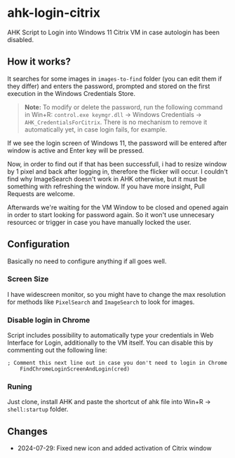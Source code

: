 # ahk-login-citrix
AHK Script to Login into Windows 11 Citrix VM in case autologin has been disabled.

## How it works?

It searches for some images in `images-to-find` folder (you can edit them if they differ) and enters the password, prompted and stored on the first execution in the Windows Credentials Store.

> **Note:**
To modify or delete the password, run the following command in Win+R: `control.exe keymgr.dll` → Windows Credentials → `AHK_CredentialsForCitrix`. There is no mechanism to remove it automatically yet, in case login fails, for example.

If we see the login screen of Windows 11, the password will be entered after window is active and Enter key will be pressed.

Now, in order to find out if that has been successfull, i had to resize window by 1 pixel and back after logging in, therefore the flicker will occur. I couldn't find why ImageSearch doesn't work in AHK otherwise, but it must be something with refreshing the window. If you have more insight, Pull Requests are welcome.

Afterwards we're waiting for the VM Window to be closed and opened again in order to start looking for password again. So it won't use unnecesary resourcec or trigger in case you have manually locked the user.

## Configuration

Basically no need to configure anything if all goes well.

### Screen Size
I have widescreen monitor, so you might have to change the max resolution for methods like `PixelSearch` and `ImageSearch` to look for images.

### Disable login in Chrome
Script includes possibility to automatically type your credentials in Web Interface for Login, additionally to the VM itself. You can disable this by commenting out the following line:

```
; Comment this next line out in case you don't need to login in Chrome
    FindChromeLoginScreenAndLogin(cred)
```

### Runing
Just clone, install AHK and paste the shortcut of ahk file into Win+R → `shell:startup` folder.

## Changes
- 2024-07-29: Fixed new icon and added activation of Citrix window